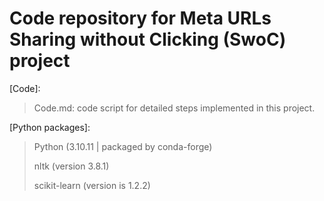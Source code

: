 # Code repository for Meta URLs Sharing without Clicking (SwoC) project
[Code]:
> Code.md: code script for detailed steps implemented in this project.

[Python packages]:
> Python (3.10.11 | packaged by conda-forge)
> 
> nltk (version 3.8.1)
> 
> scikit-learn (version is 1.2.2)
